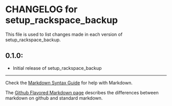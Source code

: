 # CHANGELOG for setup_rackspace_backup

This file is used to list changes made in each version of setup_rackspace_backup.

## 0.1.0:

* Initial release of setup_rackspace_backup

- - -
Check the [Markdown Syntax Guide](http://daringfireball.net/projects/markdown/syntax) for help with Markdown.

The [Github Flavored Markdown page](http://github.github.com/github-flavored-markdown/) describes the differences between markdown on github and standard markdown.
